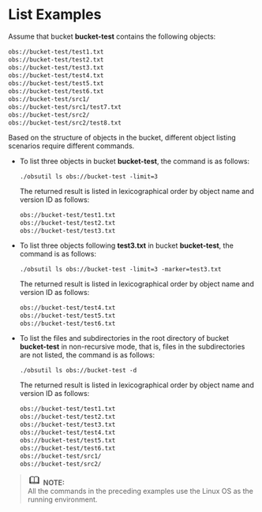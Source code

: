 # List Examples<a name="EN-US_TOPIC_0142723183"></a>

Assume that bucket  **bucket-test**  contains the following objects:

```
obs://bucket-test/test1.txt
obs://bucket-test/test2.txt
obs://bucket-test/test3.txt
obs://bucket-test/test4.txt
obs://bucket-test/test5.txt
obs://bucket-test/test6.txt
obs://bucket-test/src1/
obs://bucket-test/src1/test7.txt
obs://bucket-test/src2/
obs://bucket-test/src2/test8.txt
```

Based on the structure of objects in the bucket, different object listing scenarios require different commands.

-   To list three objects in bucket  **bucket-test**, the command is as follows:

    ```
    ./obsutil ls obs://bucket-test -limit=3
    ```

    The returned result is listed in lexicographical order by object name and version ID as follows:

    ```
    obs://bucket-test/test1.txt
    obs://bucket-test/test2.txt
    obs://bucket-test/test3.txt
    ```

-   To list three objects following  **test3.txt**  in bucket  **bucket-test**, the command is as follows:

    ```
    ./obsutil ls obs://bucket-test -limit=3 -marker=test3.txt
    ```

    The returned result is listed in lexicographical order by object name and version ID as follows:

    ```
    obs://bucket-test/test4.txt
    obs://bucket-test/test5.txt
    obs://bucket-test/test6.txt
    ```

-   To list the files and subdirectories in the root directory of bucket  **bucket-test**  in non-recursive mode, that is, files in the subdirectories are not listed, the command is as follows:

    ```
    ./obsutil ls obs://bucket-test -d
    ```

    The returned result is listed in lexicographical order by object name and version ID as follows:

    ```
    obs://bucket-test/test1.txt
    obs://bucket-test/test2.txt
    obs://bucket-test/test3.txt
    obs://bucket-test/test4.txt
    obs://bucket-test/test5.txt
    obs://bucket-test/test6.txt
    obs://bucket-test/src1/
    obs://bucket-test/src2/
    ```


>![](public_sys-resources/icon-note.gif) **NOTE:**   
>All the commands in the preceding examples use the Linux OS as the running environment.  

